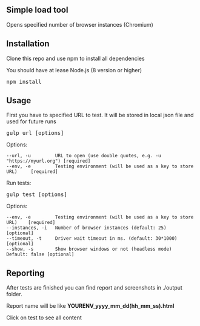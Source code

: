 ## Simple load tool
Opens specified number of browser instances (Chromium)

## Installation
Clone this repo and use npm to install all dependencies 

You should have at lease Node.js (8 version or higher)

<pre>
npm install
</pre>

## Usage

First you have to specified URL to test. It will be stored in local json file and used for future runs

<pre>
gulp url [options]
</pre>

Options:
```
--url, -u         URL to open (use double quotes, e.g. -u "https://myurl.org") [required]
--env, -e         Testing environment (will be used as a key to store URL)     [required]
```

Run tests:

<pre>
gulp test [options]
</pre>

Options:
```
--env, -e         Testing environment (will be used as a key to store URL)    [required]
--instances, -i   Number of browser instances (default: 25)                   [optional]
--timeout, -t     Driver wait timeout in ms. (default: 30*1000)               [optional]
--show, -s        Show browser windows or not (headless mode)  Default: false [optional]
```

## Reporting
After tests are finished you can find report and screenshots in ./output folder.

Report name will be like **YOURENV_yyyy_mm_dd(hh_mm_ss).html**

Click on test to see all content
